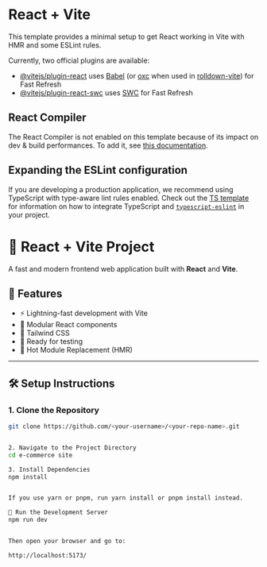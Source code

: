 # React + Vite

This template provides a minimal setup to get React working in Vite with HMR and some ESLint rules.

Currently, two official plugins are available:

- [@vitejs/plugin-react](https://github.com/vitejs/vite-plugin-react/blob/main/packages/plugin-react) uses [Babel](https://babeljs.io/) (or [oxc](https://oxc.rs) when used in [rolldown-vite](https://vite.dev/guide/rolldown)) for Fast Refresh
- [@vitejs/plugin-react-swc](https://github.com/vitejs/vite-plugin-react/blob/main/packages/plugin-react-swc) uses [SWC](https://swc.rs/) for Fast Refresh

## React Compiler

The React Compiler is not enabled on this template because of its impact on dev & build performances. To add it, see [this documentation](https://react.dev/learn/react-compiler/installation).

## Expanding the ESLint configuration

If you are developing a production application, we recommend using TypeScript with type-aware lint rules enabled. Check out the [TS template](https://github.com/vitejs/vite/tree/main/packages/create-vite/template-react-ts) for information on how to integrate TypeScript and [`typescript-eslint`](https://typescript-eslint.io) in your project.

# 🚀 React + Vite Project

A fast and modern frontend web application built with **React** and **Vite**.

## 🧩 Features

- ⚡ Lightning-fast development with Vite
- 🧱 Modular React components
- 🎨 Tailwind CSS 
- 🧪 Ready for testing 
- 🔄 Hot Module Replacement (HMR)

---

## 🛠️ Setup Instructions

### 1. Clone the Repository

```bash
git clone https://github.com/<your-username>/<your-repo-name>.git


2. Navigate to the Project Directory
cd e-commerce site

3. Install Dependencies
npm install


If you use yarn or pnpm, run yarn install or pnpm install instead.

🚀 Run the Development Server
npm run dev


Then open your browser and go to:

http://localhost:5173/



